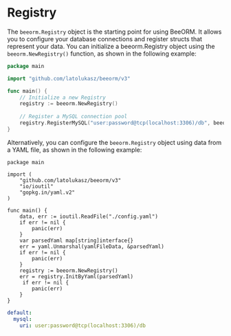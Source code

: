 # Registry

The `beeorm.Registry` object is the starting point for using BeeORM. It allows you to configure your database connections and register structs that represent your data. You can initialize a 
beeorm.Registry object using the `beeorm.NewRegistry()` function, as shown in the following example:
```go
package main

import "github.com/latolukasz/beeorm/v3"

func main() {
    // Initialize a new Registry
    registry := beeorm.NewRegistry()
    
    // Register a MySQL connection pool
    registry.RegisterMySQL("user:password@tcp(localhost:3306)/db", beeorm.DefaultPoolCode, nil) 
} 
```

Alternatively, you can configure the `beeorm.Registry` object using data from a YAML file, as shown in the following example:

```go{20}
package main

import (
    "github.com/latolukasz/beeorm/v3"
    "io/ioutil"
    "gopkg.in/yaml.v2"
)

func main() {
    data, err := ioutil.ReadFile("./config.yaml")
    if err != nil {
        panic(err)
    }
    var parsedYaml map[string]interface{}
    err = yaml.Unmarshal(yamlFileData, &parsedYaml)
    if err != nil {
        panic(err)
    }
    registry := beeorm.NewRegistry()
    err = registry.InitByYaml(parsedYaml)
     if err != nil {
        panic(err)
    }
}
```

```yml
default:
  mysql: 
    uri: user:password@tcp(localhost:3306)/db
```